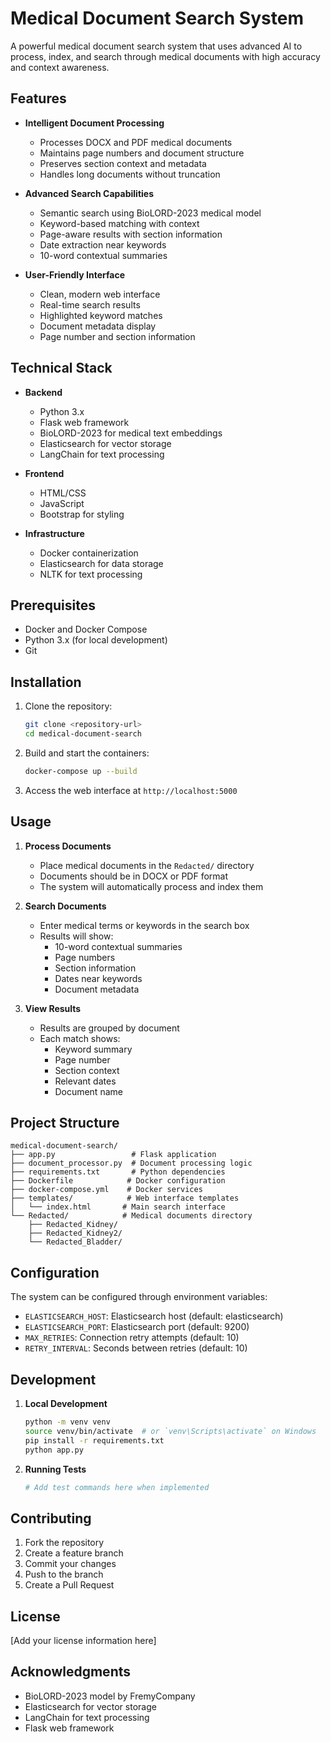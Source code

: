 # Medical Document Search System

A powerful medical document search system that uses advanced AI to process, index, and search through medical documents with high accuracy and context awareness.

## Features

- **Intelligent Document Processing**

  - Processes DOCX and PDF medical documents
  - Maintains page numbers and document structure
  - Preserves section context and metadata
  - Handles long documents without truncation
- **Advanced Search Capabilities**

  - Semantic search using BioLORD-2023 medical model
  - Keyword-based matching with context
  - Page-aware results with section information
  - Date extraction near keywords
  - 10-word contextual summaries
- **User-Friendly Interface**

  - Clean, modern web interface
  - Real-time search results
  - Highlighted keyword matches
  - Document metadata display
  - Page number and section information

## Technical Stack

- **Backend**

  - Python 3.x
  - Flask web framework
  - BioLORD-2023 for medical text embeddings
  - Elasticsearch for vector storage
  - LangChain for text processing
- **Frontend**

  - HTML/CSS
  - JavaScript
  - Bootstrap for styling
- **Infrastructure**

  - Docker containerization
  - Elasticsearch for data storage
  - NLTK for text processing

## Prerequisites

- Docker and Docker Compose
- Python 3.x (for local development)
- Git

## Installation

1. Clone the repository:

   ```bash
   git clone <repository-url>
   cd medical-document-search
   ```
2. Build and start the containers:

   ```bash
   docker-compose up --build
   ```
3. Access the web interface at `http://localhost:5000`

## Usage

1. **Process Documents**

   - Place medical documents in the `Redacted/` directory
   - Documents should be in DOCX or PDF format
   - The system will automatically process and index them
2. **Search Documents**

   - Enter medical terms or keywords in the search box
   - Results will show:
     - 10-word contextual summaries
     - Page numbers
     - Section information
     - Dates near keywords
     - Document metadata
3. **View Results**

   - Results are grouped by document
   - Each match shows:
     - Keyword summary
     - Page number
     - Section context
     - Relevant dates
     - Document name

## Project Structure

```
medical-document-search/
├── app.py                 # Flask application
├── document_processor.py  # Document processing logic
├── requirements.txt       # Python dependencies
├── Dockerfile            # Docker configuration
├── docker-compose.yml    # Docker services
├── templates/            # Web interface templates
│   └── index.html       # Main search interface
└── Redacted/            # Medical documents directory
    ├── Redacted_Kidney/
    ├── Redacted_Kidney2/
    └── Redacted_Bladder/
```

## Configuration

The system can be configured through environment variables:

- `ELASTICSEARCH_HOST`: Elasticsearch host (default: elasticsearch)
- `ELASTICSEARCH_PORT`: Elasticsearch port (default: 9200)
- `MAX_RETRIES`: Connection retry attempts (default: 10)
- `RETRY_INTERVAL`: Seconds between retries (default: 10)

## Development

1. **Local Development**

   ```bash
   python -m venv venv
   source venv/bin/activate  # or `venv\Scripts\activate` on Windows
   pip install -r requirements.txt
   python app.py
   ```
2. **Running Tests**

   ```bash
   # Add test commands here when implemented
   ```

## Contributing

1. Fork the repository
2. Create a feature branch
3. Commit your changes
4. Push to the branch
5. Create a Pull Request

## License

[Add your license information here]

## Acknowledgments

- BioLORD-2023 model by FremyCompany
- Elasticsearch for vector storage
- LangChain for text processing
- Flask web framework
